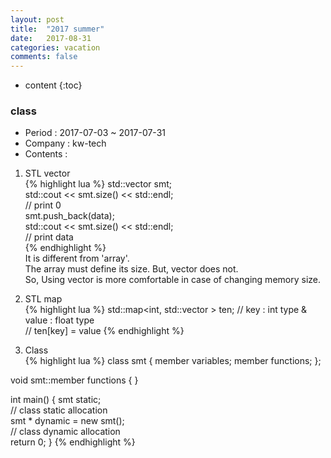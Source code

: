 ```yaml
---
layout: post
title:  "2017 summer"
date:   2017-08-31
categories: vacation
comments: false
---
```


* content
{:toc}

### class
* Period : 2017-07-03 ~ 2017-07-31
* Company : kw-tech
* Contents :

 1) STL vector  
{% highlight lua %}
std::vector<float> smt;  
std::cout << smt.size() << std::endl;  
// print 0  
smt.push_back(data);  
std::cout << smt.size() << std::endl;  
// print data  
{% endhighlight %}  
It is different from 'array'.  
The array must define its size. But, vector does not.  
So, Using vector is more comfortable in case of changing memory size.


 2) STL map  
{% highlight lua %}
std::map<int, std::vector<float> > ten;
// key : int type & value : float type  
// ten[key] = value
{% endhighlight %}


 3) Class  
{% highlight lua %}
class smt
{
  member variables;
  member functions;
};

void smt::member functions
{ }

int main()
{
  smt static;  
  // class static allocation  
  smt * dynamic = new smt();  
  // class dynamic allocation  
  return 0;
}
{% endhighlight %}
